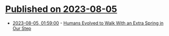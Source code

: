 # [Published on 2023-08-05](index.md)

* [2023-08-05, 01:59:00](https://soylentnews.org/article.pl?sid=23/08/04/0352228&from=rss) - [Humans Evolved to Walk With an Extra Spring in Our Step](https://soylentnews.org/article.pl?sid=23/08/04/0352228&from=rss)
